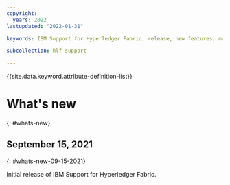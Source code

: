 ```yaml
---
copyright:
  years: 2022
lastupdated: "2022-01-31"

keywords: IBM Support for Hyperledger Fabric, release, new features, multicloud

subcollection: hlf-support

---
```


{{site.data.keyword.attribute-definition-list}}




# What's new
{: #whats-new}

## September 15, 2021
{: #whats-new-09-15-2021}

Initial release of IBM Support for Hyperledger Fabric.




